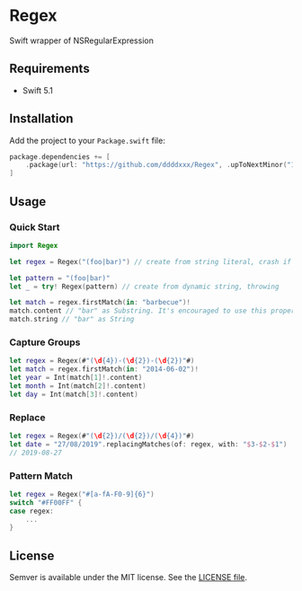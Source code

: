 # Regex

Swift wrapper of NSRegularExpression

## Requirements

- Swift 5.1

## Installation

Add the project to your `Package.swift` file:

```swift
package.dependencies += [
    .package(url: "https://github.com/ddddxxx/Regex", .upToNextMinor("1.0.0"))
]
```

## Usage

### Quick Start

```swift
import Regex

let regex = Regex("(foo|bar)") // create from string literal, crash if failed

let pattern = "(foo|bar)"
let _ = try! Regex(pattern) // create from dynamic string, throwing

let match = regex.firstMatch(in: "barbecue")!
match.content // "bar" as Substring. It's encouraged to use this property instead of `string` for better performance.
match.string // "bar" as String
```

### Capture Groups

```swift
let regex = Regex(#"(\d{4})-(\d{2})-(\d{2})"#)
let match = regex.firstMatch(in: "2014-06-02")!
let year = Int(match[1]!.content)
let month = Int(match[2]!.content)
let day = Int(match[3]!.content)
```

### Replace

```swift
let regex = Regex(#"(\d{2})/(\d{2})/(\d{4})"#)
let date = "27/08/2019".replacingMatches(of: regex, with: "$3-$2-$1")
// 2019-08-27
```

### Pattern Match

```swift
let regex = Regex("#[a-fA-F0-9]{6}")
switch "#FF00FF" {
case regex:
    ...
}
```

## License

Semver is available under the MIT license. See the [LICENSE file](LICENSE).
